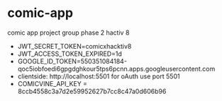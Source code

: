 # comic-app
comic app project group phase 2 hactiv 8

- JWT_SECRET_TOKEN=comicxhacktiv8
- JWT_ACCESS_TOKEN_EXPIRED=1d
- GOOGLE_ID_TOKEN=550351084184-qoc5iobfoedi6gpgdghkour5tps6pcnn.apps.googleusercontent.com
- clientside: http://localhost:5501 for oAuth use port 5501
- COMICVINE_API_KEY = 8ccb4558c3a7d2e59952627b7cc8c47a0d606b96
